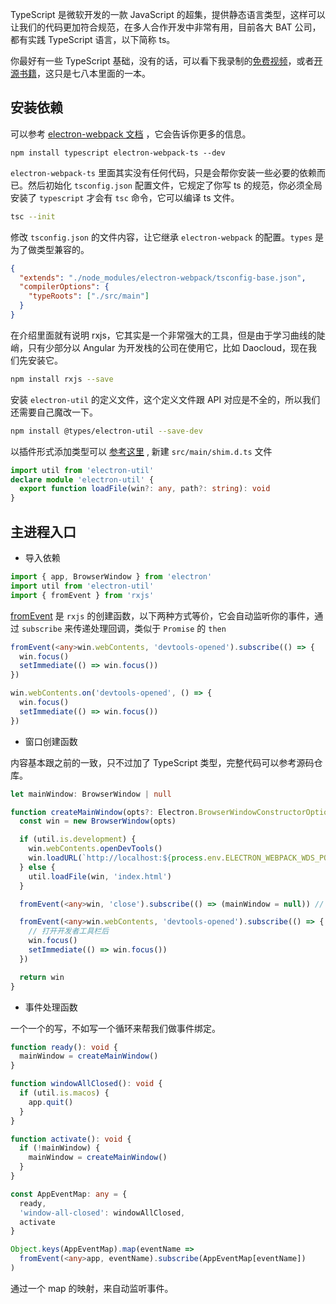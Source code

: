 TypeScript 是微软开发的一款 JavaScript 的超集，提供静态语言类型，这样可以让我们的代码更加符合规范，在多人合作开发中非常有用，目前各大 BAT 公司，都有实践 TypeScript 语言，以下简称 ts。

你最好有一些 TypeScript 基础，没有的话，可以看下我录制的[免费视频](https://nodelover.me/course/ts-basic)，或者[开源书籍](https://github.com/MiYogurt/nodelover-books)，这只是七八本里面的一本。

## 安装依赖

可以参考 [electron-webpack 文档](https://webpack.electron.build/add-ons#typescript) ，它会告诉你更多的信息。

```shell
npm install typescript electron-webpack-ts --dev
```

`electron-webpack-ts` 里面其实没有任何代码，只是会帮你安装一些必要的依赖而已。然后初始化 `tsconfig.json` 配置文件，它规定了你写 ts 的规范，你必须全局安装了 `typescript` 才会有 `tsc` 命令，它可以编译 ts 文件。

```sh
tsc --init
```

修改 `tsconfig.json` 的文件内容，让它继承 `electron-webpack` 的配置。`types` 是为了做类型兼容的。

```json
{
  "extends": "./node_modules/electron-webpack/tsconfig-base.json",
  "compilerOptions": {
    "typeRoots": ["./src/main"]
  }
}
```

在介绍里面就有说明 rxjs，它其实是一个非常强大的工具，但是由于学习曲线的陡峭，只有少部分以 Angular 为开发栈的公司在使用它，比如 Daocloud，现在我们先安装它。

```sh
npm install rxjs --save
```

安装 `electron-util` 的定义文件，这个定义文件跟 API 对应是不全的，所以我们还需要自己魔改一下。

```sh
npm install @types/electron-util --save-dev
```

以插件形式添加类型可以 [参考这里](https://www.tslang.cn/docs/handbook/declaration-files/templates/module-plugin-d-ts.html) , 新建 `src/main/shim.d.ts` 文件

```typescript
import util from 'electron-util'
declare module 'electron-util' {
  export function loadFile(win?: any, path?: string): void
}
```

## 主进程入口

- 导入依赖

```typescript
import { app, BrowserWindow } from 'electron'
import util from 'electron-util'
import { fromEvent } from 'rxjs'
```

[fromEvent](https://rxjs-cn.github.io/learn-rxjs-operators/operators/creation/fromevent.html) 是 `rxjs` 的创建函数，以下两种方式等价，它会自动监听你的事件，通过 `subscribe` 来传递处理回调，类似于 `Promise` 的 `then`

```typescript
fromEvent(<any>win.webContents, 'devtools-opened').subscribe(() => {
  win.focus()
  setImmediate(() => win.focus())
})

win.webContents.on('devtools-opened', () => {
  win.focus()
  setImmediate(() => win.focus())
})
```

- 窗口创建函数

内容基本跟之前的一致，只不过加了 TypeScript 类型，完整代码可以参考源码仓库。

```typescript
let mainWindow: BrowserWindow | null

function createMainWindow(opts?: Electron.BrowserWindowConstructorOptions) {
  const win = new BrowserWindow(opts)

  if (util.is.development) {
    win.webContents.openDevTools()
    win.loadURL(`http://localhost:${process.env.ELECTRON_WEBPACK_WDS_PORT}`)
  } else {
    util.loadFile(win, 'index.html')
  }

  fromEvent(<any>win, 'close').subscribe(() => (mainWindow = null)) // 关闭事件

  fromEvent(<any>win.webContents, 'devtools-opened').subscribe(() => {
    // 打开开发者工具栏后
    win.focus()
    setImmediate(() => win.focus())
  })

  return win
}
```

- 事件处理函数

一个一个的写，不如写一个循环来帮我们做事件绑定。

```typescript
function ready(): void {
  mainWindow = createMainWindow()
}

function windowAllClosed(): void {
  if (util.is.macos) {
    app.quit()
  }
}

function activate(): void {
  if (!mainWindow) {
    mainWindow = createMainWindow()
  }
}

const AppEventMap: any = {
  ready,
  'window-all-closed': windowAllClosed,
  activate
}

Object.keys(AppEventMap).map(eventName =>
  fromEvent(<any>app, eventName).subscribe(AppEventMap[eventName])
)
```

通过一个 map 的映射，来自动监听事件。
